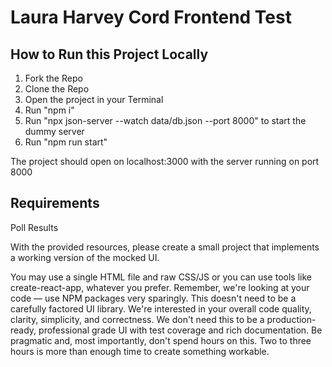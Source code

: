 # Laura Harvey Cord Frontend Test

## How to Run this Project Locally

1. Fork the Repo
2. Clone the Repo
3. Open the project in your Terminal
4. Run "npm i"
5. Run "npx json-server --watch data/db.json --port 8000" to start the dummy server
6. Run "npm run start"

The project should open on localhost:3000 with the server running on port 8000

## Requirements

Poll Results

With the provided resources, please create a small project that implements a working version of the mocked UI.

You may use a single HTML file and raw CSS/JS or you can use tools like create-react-app, whatever you prefer. Remember, we're looking at your code — use NPM packages very sparingly. This doesn't need to be a carefully factored UI library. We're interested in your overall code quality, clarity, simplicity, and correctness. We don't need this to be a production-ready, professional grade UI with test coverage and rich documentation. Be pragmatic and, most importantly, don't spend hours on this. Two to three hours is more than enough time to create something workable.